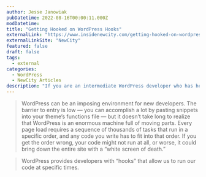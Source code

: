 ```yaml
---
author: Jesse Janowiak
pubDatetime: 2022-08-16T00:00:11.000Z
modDatetime:
title: "Getting Hooked on WordPress Hooks"
externalLink: "https://www.insidenewcity.com/getting-hooked-on-wordpress-hooks/"
externalLinkSite: "NewCity"
featured: false
draft: false
tags:
  - external
categories:
  - WordPress
  - NewCity Articles
description: "If you are an intermediate WordPress developer who has heard of PHP “hooks” but has never used them, this article will bring you up to speed."
---
```


> WordPress can be an imposing environment for new developers. The barrier to entry is low — you can accomplish a lot by pasting snippets into your theme’s functions file — but it doesn’t take long to realize that WordPress is an enormous machine full of moving parts. Every page load requires a sequence of thousands of tasks that run in a specific order, and any code you write has to fit into that order. If you get the order wrong, your code might not run at all, or worse, it could bring down the entire site with a “white screen of death.”

> WordPress provides developers with “hooks” that allow us to run our code at specific times.
